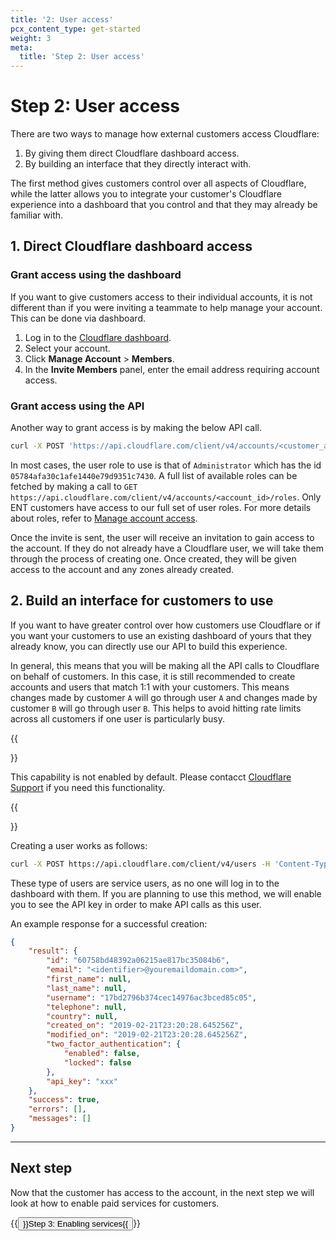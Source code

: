 ```yaml
---
title: '2: User access'
pcx_content_type: get-started
weight: 3
meta:
  title: 'Step 2: User access'
---
```


# Step 2: User access

There are two ways to manage how external customers access Cloudflare:

1.  By giving them direct Cloudflare dashboard access.
2.  By building an interface that they directly interact with.

The first method gives customers control over all aspects of Cloudflare, while the latter allows you to integrate your customer's Cloudflare experience into a dashboard that you control and that they may already be familiar with.

## 1. Direct Cloudflare dashboard access

### Grant access using the dashboard

If you want to give customers access to their individual accounts, it is not different than if you were inviting a teammate to help manage your account. This can be done via dashboard.

1.  Log in to the [Cloudflare dashboard](https://dash.cloudflare.com/login).
2.  Select your account.
3.  Click **Manage Account** > **Members**.
4.  In the **Invite Members** panel, enter the email address requiring account access.

### Grant access using the API

Another way to grant access is by making the below API call.

```bash
curl -X POST 'https://api.cloudflare.com/client/v4/accounts/<customer_account_id>/members' -H 'Content-Type: application/json' -H 'x-auth-email: <x-auth-email>' -H 'x-auth-key: <x-auth-key>' -d '{ "email": "<customer-email>", "roles": ["<user-role>"] }'
```

In most cases, the user role to use is that of `Administrator` which has the id `05784afa30c1afe1440e79d9351c7430`. A full list of available roles can be fetched by making a call to `GET https://api.cloudflare.com/client/v4/accounts/<account_id>/roles`. Only ENT customers have access to our full set of user roles. For more details about roles, refer to [Manage account access](/fundamentals/account-and-billing/account-setup/manage-account-members/).

Once the invite is sent, the user will receive an invitation to gain access to the account. If they do not already have a Cloudflare user, we will take them through the process of creating one. Once created, they will be given access to the account and any zones already created.

## 2. Build an interface for customers to use

If you want to have greater control over how customers use Cloudflare or if you want your customers to use an existing dashboard of yours that they already know, you can directly use our API to build this experience.

In general, this means that you will be making all the API calls to Cloudflare on behalf of customers. In this case, it is still recommended to create accounts and users that match 1:1 with your customers. This means changes made by customer `A` will go through user `A` and changes made by customer `B` will go through user `B`. This helps to avoid hitting rate limits across all customers if one user is particularly busy.

{{<Aside type="note">}}

This capability is not enabled by default. Please contacct [Cloudflare Support](https://support.cloudflare.com/hc/articles/200172476) if you need this functionality.

{{</Aside>}}

Creating a user works as follows:

```bash
curl -X POST https://api.cloudflare.com/client/v4/users -H 'Content-Type: application/json' -H 'x-auth-email: <x-auth-email>' -H 'x-auth-key: <x-auth-key>' -d '{ "email": "<identifier>@youremaildomain.com>" }'
```

These type of users are service users, as no one will log in to the dashboard with them. If you are planning to use this method, we will enable you to see the API key in order to make API calls as this user.

An example response for a successful creation:

```json
{
	"result": {
		"id": "60758bd48392a06215ae817bc35084b6",
		"email": "<identifier>@youremaildomain.com>",
		"first_name": null,
		"last_name": null,
		"username": "17bd2796b374cec14976ac3bced85c05",
		"telephone": null,
		"country": null,
		"created_on": "2019-02-21T23:20:28.645256Z",
		"modified_on": "2019-02-21T23:20:28.645256Z",
		"two_factor_authentication": {
			"enabled": false,
			"locked": false
		},
		"api_key": "xxx"
	},
	"success": true,
	"errors": [],
	"messages": []
}
```

---

## Next step

Now that the customer has access to the account, in the next step we will look at how to enable paid services for customers.

<p>{{<button type="primary" href="/tenant/get-started/enabling-services/">}}Step 3: Enabling services{{</button>}}</p>
